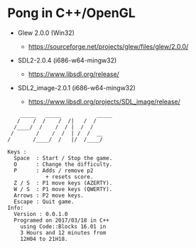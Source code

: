 # Pong in C++/OpenGL

- Glew 2.0.0 (Win32)
    - https://sourceforge.net/projects/glew/files/glew/2.0.0/

- SDL2-2.0.4 (i686-w64-mingw32)
    - https://www.libsdl.org/release/

- SDL2_image-2.0.1 (i686-w64-mingw32)
    - https://www.libsdl.org/projects/SDL_image/release/


```
    _____   _____           _____
   /    /  /    /  /|   /  /
  /____/  /    /  / |  /  /
 /       /    /  /  | /  /  __
/       /____/  /   |/  /____/

Keys :
  Space  : Start / Stop the game.
  O      : Change the difficulty.
  P      : Adds / remove p2
            + resets score.
  Z / S  : P1 move keys (AZERTY).
  W / S  : P1 move keys (QWERTY).
  Arrows : P2 move keys.
  Escape : Quit game.
Info:
  Version : 0.0.1.0
  Programed on 2017/03/18 in C++
    using Code::Blocks 16.01 in
    3 Hours and 12 minutes from
    12H04 to 21H18.
```
